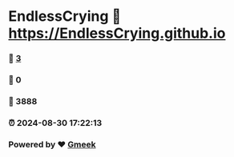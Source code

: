 # EndlessCrying :link: https://EndlessCrying.github.io 
### :page_facing_up: [3](https://EndlessCrying.github.io/tag.html) 
### :speech_balloon: 0 
### :hibiscus: 3888 
### :alarm_clock: 2024-08-30 17:22:13 
### Powered by :heart: [Gmeek](https://github.com/Meekdai/Gmeek)
